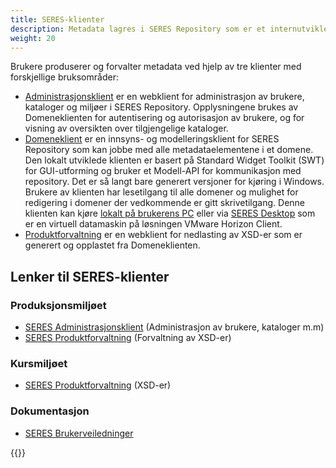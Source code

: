 ```yaml
---
title: SERES-klienter
description: Metadata lagres i SERES Repository som er et internutviklet repository basert på det åpne kildekodeproduktet Elasticsearch. Metadataene blir lagret som en XMI og et modell-API serialiserer og deserialiserer filen slik at den har en SERES-spesifikk struktur (SERES Metamodell). 
weight: 20
---
```


Brukere produserer og forvalter metadata ved hjelp av tre klienter med forskjellige bruksområder:

- [Administrasjonsklient](../brukerveiledninger/administrasjonsklient/#innledning) er en webklient for administrasjon av brukere, kataloger og miljøer i SERES Repository. Opplysningene brukes av Domeneklienten for autentisering og autorisasjon av brukere, og for visning av oversikten over tilgjengelige kataloger.
- [Domeneklient](../brukerveiledninger/domeneklient/#innledning) er en innsyns- og modelleringsklient for SERES Repository som kan jobbe med alle metadataelementene i et domene. Den lokalt utviklede klienten er basert på Standard Widget Toolkit (SWT) for GUI-utforming og bruker et Modell-API for kommunikasjon med repository. Det er så langt bare generert versjoner for kjøring i Windows.
Brukere av klienten har lesetilgang til alle domener og mulighet for redigering i domener der vedkommende er gitt skrivetilgang. Denne klienten kan kjøre [lokalt på brukerens PC](../brukerveiledninger/domeneklient-installasjon/) eller via [SERES Desktop](../brukerveiledninger/domeneklient-via-vmware/) som er en virtuell datamaskin på løsningen VMware Horizon Client.
- [Produktforvaltning](../brukerveiledninger/produktforvaltning/#innledning) er en webklient for nedlasting av XSD-er som er generert og opplastet fra Domeneklienten.

## Lenker til SERES-klienter
### Produksjonsmiljøet

- [SERES Administrasjonsklient](https://brukeradmin.seres.no/) (Administrasjon av brukere, kataloger m.m)
- [SERES Produktforvaltning](https://app.seres.no/forvaltning) (Forvaltning av XSD-er)

### Kursmiljøet

- [SERES Produktforvaltning](https://app-kurs.seres.no/forvaltning) (XSD-er)

### Dokumentasjon

- [SERES Brukerveiledninger](https://altinn.github.io/docs/seres/brukerveiledninger/)

{{<children description="true" />}}
